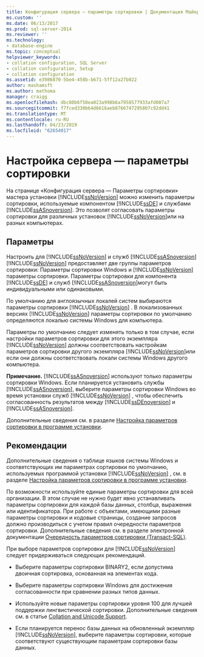 ```yaml
---
title: Конфигурация сервера — параметры сортировки | Документация Майкрософт
ms.custom: ''
ms.date: 06/13/2017
ms.prod: sql-server-2014
ms.reviewer: ''
ms.technology:
- database-engine
ms.topic: conceptual
helpviewer_keywords:
- collation configuration, SQL Server
- collation configuration, Setup
- collation configuration
ms.assetid: e3986870-5be4-458b-b671-5ff12a27b022
author: mashamsft
ms.author: mathoma
manager: craigg
ms.openlocfilehash: dbc80b6f50ea023a998b6a7958577933afd007a7
ms.sourcegitcommit: f7fced330b64d6616aeb8766747295807c92dd41
ms.translationtype: MT
ms.contentlocale: ru-RU
ms.lasthandoff: 04/23/2019
ms.locfileid: "62654017"
---
```

# <a name="server-configuration---collation"></a>Настройка сервера — параметры сортировки
  На странице «Конфигурация сервера — Параметры сортировки» мастера установки [!INCLUDE[ssNoVersion](../../includes/ssnoversion-md.md)] можно изменить параметры сортировки, используемые компонентом [!INCLUDE[ssDE](../../includes/ssde-md.md)] и службами [!INCLUDE[ssASnoversion](../../includes/ssasnoversion-md.md)]. Это позволят согласовать параметры сортировки для различных установок [!INCLUDE[ssNoVersion](../../includes/ssnoversion-md.md)]или на разных компьютерах.  
  
## <a name="options"></a>Параметры  
 Настроить для [!INCLUDE[ssNoVersion](../../includes/ssnoversion-md.md)] и служб [!INCLUDE[ssASnoversion](../../includes/ssasnoversion-md.md)]  
 [!INCLUDE[ssNoVersion](../../includes/ssnoversion-md.md)] предоставляет две группы параметров сортировки: Параметры сортировки Windows и [!INCLUDE[ssNoVersion](../../includes/ssnoversion-md.md)] параметры сортировки. Параметры сортировки для компонента [!INCLUDE[ssDE](../../includes/ssde-md.md)] и служб [!INCLUDE[ssASnoversion](../../includes/ssasnoversion-md.md)]могут быть индивидуальными или одинаковыми.  
  
 По умолчанию для англоязычных локалей систем выбираются параметры сортировки [!INCLUDE[ssNoVersion](../../includes/ssnoversion-md.md)] . В локализованных версиях [!INCLUDE[ssNoVersion](../../includes/ssnoversion-md.md)] параметры сортировки по умолчанию определяются локалью системы Windows для компьютера.  
  
 Параметры по умолчанию следует изменять только в том случае, если настройки параметров сортировки для этого экземпляра [!INCLUDE[ssNoVersion](../../includes/ssnoversion-md.md)] должны соответствовать настройкам параметров сортировки другого экземпляра [!INCLUDE[ssNoVersion](../../includes/ssnoversion-md.md)]или если они должны соответствовать локали системы Windows другого компьютера.  
  
 **Примечание.** [!INCLUDE[ssASnoversion](../../includes/ssasnoversion-md.md)] используют только параметры сортировки Windows. Если планируется установить службы [!INCLUDE[ssASnoversion](../../includes/ssasnoversion-md.md)], выберите параметры сортировки Windows во время установки служб [!INCLUDE[ssNoVersion](../../includes/ssnoversion-md.md)] , чтобы обеспечить согласованность результатов между [!INCLUDE[ssDEnoversion](../../includes/ssdenoversion-md.md)] и [!INCLUDE[ssASnoversion](../../includes/ssasnoversion-md.md)].  
  
 Дополнительные сведения см. в разделе [Настройка параметров сортировки в программе установки](https://go.microsoft.com/fwlink/?LinkId=190977).  
  
## <a name="best-practices"></a>Рекомендации  
 Дополнительные сведения о таблице языков системы Windows и соответствующих им параметрах сортировки по умолчанию, используемых программой установки [!INCLUDE[ssNoVersion](../../includes/ssnoversion-md.md)] , см. в разделе [Настройка параметров сортировки в программе установки](https://go.microsoft.com/fwlink/?LinkId=190977).  
  
 По возможности используйте единые параметры сортировки для всей организации. В этом случае не нужно будет явно устанавливать параметры сортировки для каждой базы данных, столбца, выражения или идентификатора. При работе с объектами, имеющими разные параметры сортировки и кодовые страницы, создание запросов должно производиться с учетом правил очередности параметров сортировки. Дополнительные сведения см. в разделе электронной документации [Очередность параметров сортировки (Transact-SQL)](/sql/t-sql/statements/collation-precedence-transact-sql).  
  
 При выборе параметров сортировки для [!INCLUDE[ssNoVersion](../../includes/ssnoversion-md.md)] следует придерживаться следующих рекомендаций.  
  
-   Выберите параметры сортировки BINARY2, если допустима двоичная сортировка, основанная на элементах кода.  
  
-   Выберите параметры сортировки Windows для достижения согласованности при сравнении разных типов данных.  
  
-   Используйте новые параметры сортировки уровня 100 для лучшей поддержки лингвистической сортировки. Дополнительные сведения см. в статье [Collation and Unicode Support](../../relational-databases/collations/collation-and-unicode-support.md).  
  
-   Если планируется перенос базы данных на обновленный экземпляр [!INCLUDE[ssNoVersion](../../includes/ssnoversion-md.md)], выберите параметры сортировки, которые соответствуют существующим параметрам сортировки базы данных.  
  
  
